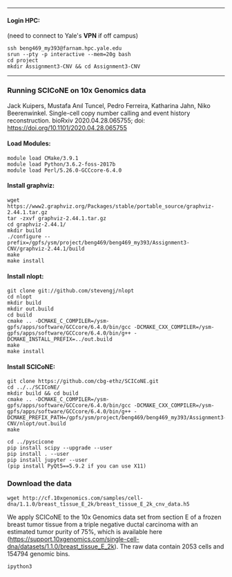 ***
#### Login HPC:
(need to connect to Yale's **VPN** if off campus)

```
ssh beng469_my393@farnam.hpc.yale.edu
srun --pty -p interactive --mem=20g bash
cd project
mkdir Assignment3-CNV && cd Assignment3-CNV
```
***

###  Running SCICoNE on 10x Genomics data
Jack Kuipers, Mustafa Anıl Tuncel, Pedro Ferreira, Katharina Jahn, Niko Beerenwinkel. Single-cell copy number calling and event history reconstruction. bioRxiv 2020.04.28.065755; doi: https://doi.org/10.1101/2020.04.28.065755

#### Load Modules:
```
module load CMake/3.9.1
module load Python/3.6.2-foss-2017b
module load Perl/5.26.0-GCCcore-6.4.0
```

#### Install graphviz:
```
wget https://www2.graphviz.org/Packages/stable/portable_source/graphviz-2.44.1.tar.gz
tar -zxvf graphviz-2.44.1.tar.gz 
cd graphviz-2.44.1/
mkdir build
./configure --prefix=/gpfs/ysm/project/beng469/beng469_my393/Assignment3-CNV/graphviz-2.44.1/build
make 
make install
```

#### Install nlopt:
```
git clone git://github.com/stevengj/nlopt
cd nlopt
mkdir build 
mkdir out.build
cd build
cmake .. -DCMAKE_C_COMPILER=/ysm-gpfs/apps/software/GCCcore/6.4.0/bin/gcc -DCMAKE_CXX_COMPILER=/ysm-gpfs/apps/software/GCCcore/6.4.0/bin/g++ -DCMAKE_INSTALL_PREFIX=../out.build
make 
make install
```

#### Install SCICoNE:
```
git clone https://github.com/cbg-ethz/SCICoNE.git
cd ../../SCICoNE/
mkdir build && cd build
cmake .. -DCMAKE_C_COMPILER=/ysm-gpfs/apps/software/GCCcore/6.4.0/bin/gcc -DCMAKE_CXX_COMPILER=/ysm-gpfs/apps/software/GCCcore/6.4.0/bin/g++ -DCMAKE_PREFIX_PATH=/gpfs/ysm/project/beng469/beng469_my393/Assignment3-CNV/nlopt/out.build
make 
```
```
cd ../pyscicone
pip install scipy --upgrade --user
pip install . --user 
pip install jupyter --user
(pip install PyQt5==5.9.2 if you can use X11)

```

### Download the data 
```
wget http://cf.10xgenomics.com/samples/cell-dna/1.1.0/breast_tissue_E_2k/breast_tissue_E_2k_cnv_data.h5
```

We apply SCICoNE to the 10x Genomics data set from section E of a frozen breast tumor tissue from a triple negative ductal carcinoma with an estimated tumor purity of 75%, which is available here (https://support.10xgenomics.com/single-cell-dna/datasets/1.1.0/breast_tissue_E_2k). The raw data contain 2053 cells and 154794 genomic bins. 

```
ipython3
```
